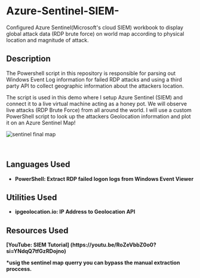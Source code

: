 # Azure-Sentinel-SIEM-
Configured Azure Sentinel(Microsoft's cloud SIEM) workbook to display global attack data (RDP brute force) on world map according to physical location and magnitude of attack.




<h2>Description</h2>
The Powershell script in this repository is responsible for parsing out Windows Event Log information for failed RDP attacks and using a third party API to collect geographic information about the attackers location.

The script is used in this demo where I setup Azure Sentinel (SIEM) and connect it to a live virtual machine acting as a honey pot. We will observe live attacks (RDP Brute Force) from all around the world. I will use a custom PowerShell script to look up the attackers Geolocation information and plot it on an Azure Sentinel Map!

![sentinel final map](https://github.com/Rpau1/Azure-Sentinel-SIEM-/assets/147562929/69fcb4a5-9bd1-44b2-bd66-8e357b090860)


<br />


<h2>Languages Used</h2>

- <b>PowerShell: Extract RDP failed logon logs from Windows Event Viewer</b> 


<h2>Utilities Used </h2>

- <b>ipgeolocation.io: IP Address to Geolocation API</b>

<h2> Resources Used </h2>
<b>[YouTube: SIEM Tutorial] (https://youtu.be/RoZeVbbZ0o0?si=YNdqQ7tfGzRDojno)</b>

<b>*usig the sentinel map querry you can bypass the manual extraction proccess.</b> 

